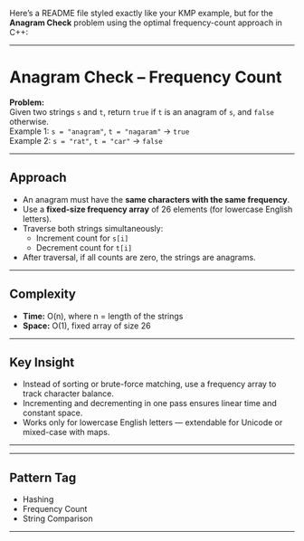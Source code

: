 Here’s a README file styled exactly like your KMP example, but for the **Anagram Check** problem using the optimal frequency-count approach in C++:

---

# Anagram Check – Frequency Count

**Problem:**  
Given two strings `s` and `t`, return `true` if `t` is an anagram of `s`, and `false` otherwise.  
Example 1: `s = "anagram"`, `t = "nagaram"` → `true`  
Example 2: `s = "rat"`, `t = "car"` → `false`

---

## Approach  
- An anagram must have the **same characters with the same frequency**.  
- Use a **fixed-size frequency array** of 26 elements (for lowercase English letters).  
- Traverse both strings simultaneously:  
  - Increment count for `s[i]`  
  - Decrement count for `t[i]`  
- After traversal, if all counts are zero, the strings are anagrams.

---

## Complexity  
- **Time:** O(n), where n = length of the strings  
- **Space:** O(1), fixed array of size 26  

---

## Key Insight  
- Instead of sorting or brute-force matching, use a frequency array to track character balance.  
- Incrementing and decrementing in one pass ensures linear time and constant space.  
- Works only for lowercase English letters — extendable for Unicode or mixed-case with maps.

---

---

## Pattern Tag  
- Hashing  
- Frequency Count  
- String Comparison  

---

